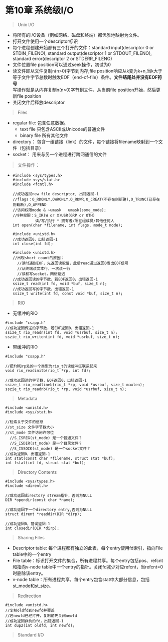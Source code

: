 # 第10章 系统级I/O
> Unix I/O
  - 将所有的I/O设备（例如网络、磁盘和终端）都优雅地映射为文件。
  - 打开文件使用一个descriptor标识
  - 每个进程创建开始都有三个打开的文件：standard input(descriptor 0 or STDIN_FILENO), standard output(descriptor 1 or STDOUT_FILENO), standard error(descriptor 2 or STDERR_FILENO)
  - 文件位置file position可以通过seek操作，初试为0
  - 读文件即从文件复制n(n>0)字节到内存,file position响应从k变为k+n,当k大于等于文件字节总数时触发EOF（end-of-file）条件。**文件结尾处并没有EOF符号**  
    写操作就是从内存复制n(n>0)字节到文件，从当前file position开始，然后更新file position
  - 关闭文件后释放descriptor
> Files
  - regular file: 包含任意数据。
    - text file 只包含ASCII或Unicode的普通文件
    - binary file 所有其他文件
  - directory： 包含一组链接（link）的文件，每个链接将filename映射到一个文件（包括目录）
  - socket： 用来与另一个进程进行跨网通信的文件
> 文件操作：
  - ```
    #include <sys/types.h>
    #include <sys/stat.h>
    #include <fcntl.h>
    
    //成功返回new file descriptor, 出错返回-1
    //flags：O_RDONLY,OWRONLY,O_RDWR,O_CREAT(不存在则新建),O_TRUNC(已存在则截断),O_APPEND
    //访问权限mode & ~umask   umask(some_mode);
    //9种权限：S_IR(W or X)USR(GRP or OTH)  
              读/写/执行 * 拥有者/所在组成员/其他任何人
    int open(char *filename, int flags, mode_t mode);
    ```
    ```
    #include <unistd.h>
    //成功返回0，出错返回-1
    int close(int fd);
    ```
    ```
    #include <unistd.h>
    //出现short count的原因：
      //读时遇到EOF，先返回读取值，此后read通过返回0发出EOF信号
      //从终端读文本行，一次读一行
      //读和写socket，网络延迟
    //成功返回读的字节数，若EOF返回0，出错返回-1
    ssize_t read(int fd, void *buf, size_t n);
    //成功返回写的字节数，出错返回-1
    ssize_t write(int fd, const void *buf, size_t n);
    ```
> RIO
  - 无缓冲的RIO
  ```
  #include "csapp.h"
  //成功返回传送的字节数，若EOF返回0，出错返回-1
  ssize_t rio_readn(int fd, void *usrbuf, size_t n);
  sszie_t rio_writen(int fd, void *usrbuf, size_t n);
  ```
  - 带缓冲的RIO
  ```
  #include "csapp.h"
  
  //把fd和rp处的一个类型为rio_t的读缓冲区联系起来
  void rio_readinitb(rio_t *rp, int fd);
  
  //成功返回读的字节数，EOF返回0，出错返回-1
  ssize_t rio_readlineb(rio_t *rp, void *usrbuf, size_t maxlen);
  sszie_t rio_readnb(rio_t *rp, void *usrbuf, size_t n);
  ```
> Metadata
  ```
  #include <unistd.h>
  #include <sys/stat.h>
  
  //检索关于文件的信息
  //st_size 文件字节数大小
  //st_mode 文件访问许可位
    //S_ISREG(st_mode) 是一个普通文件？
    //S_ISDIR(st_mode) 是一个目录文件？
    //S_ISSOCK(st_mode) 是一个socket文件？
  //成功返回0，出错返回-1
  int stat(const char *filename, struct stat *buf);
  int fstat(int fd, struct stat *buf);
  ```
> Directory Contents
  ```
  #include <sys/types.h>
  #include <dirent.h>
  
  //成功返回directory stream指针，否则为NULL
  DIR *opendir(const char *name);
  
  //成功返回下一个directory entry,否则为NULL
  struct dirent *readdir(DIR *dirp);
  
  //成功返回0，错误返回-1
  int closedir(DIR *dirp);
  ```
> Sharing Files
  - Descriptor table: 每个进程都有独立的此表，每个entry使用fd索引，指向File table中的一个entry
  - File table：标识打开文件的集合，所有进程共享。每个entry包括pos、refcnt和指向v-node table中一个entry的指针。关闭fd减少对应refcnt，当refcnt=0时删除该entry。
  - v-node table：所有进程共享，每个entry包含stat中大部分信息，包括st_mode和st_size。
> Redirection
  ```
  #include <unistd.h>
  //复制oldfd到newfd并覆盖
  //若newfd已经打开，复制前先关闭newfd
  //成功返回非负的fd，出错返回-1
  int dup2(int oldfd, int newfd);
  ```
> Standard I/O
  